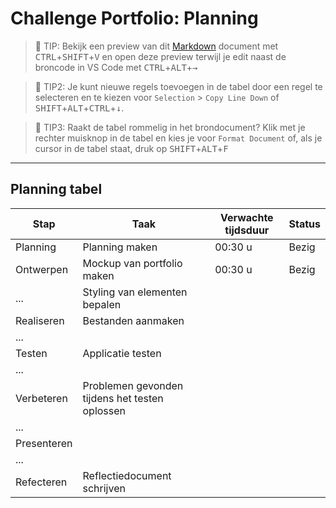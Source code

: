 # Challenge Portfolio: Planning

> :rocket: TIP: Bekijk een preview van dit [Markdown](https://guides.github.com/features/mastering-markdown/) document met <kbd>CTRL</kbd>+<kbd>SHIFT</kbd>+<kbd>V</kbd> en open deze preview terwijl je edit naast de broncode in VS Code met <kbd>CTRL</kbd>+<kbd>ALT</kbd>+<kbd>→</kbd>

> :rocket: TIP2: Je kunt nieuwe regels toevoegen in de tabel door een regel te selecteren en te kiezen voor `Selection` > `Copy Line Down` of <kbd>SHIFT</kbd>+<kbd>ALT</kbd>+<kbd>CTRL</kbd>+<kbd>↓</kbd>. 

> :rocket: TIP3: Raakt de tabel rommelig in het brondocument? Klik met je rechter muisknop in de tabel en kies je voor `Format Document` of, als je cursor in de tabel staat, druk op <kbd>SHIFT</kbd>+<kbd>ALT</kbd>+<kbd>F</kbd>

----

## Planning tabel

| Stap        | Taak                                           | Verwachte tijdsduur | Status |
| ----------- | ---------------------------------------------- | ------------------- | ------ |
| Planning    | Planning maken                                 | 00:30 u             | Bezig  |
| Ontwerpen   | Mockup van portfolio maken                     | 00:30 u             | Bezig  |
| ...         | Styling van elementen bepalen                  |                     |        |
| Realiseren  | Bestanden aanmaken                             |                     |        |
| ...         |                                                |                     |        |
| Testen      | Applicatie testen                              |                     |        |
| ...         |                                                |                     |        |
| Verbeteren  | Problemen gevonden tijdens het testen oplossen |                     |        |
| ...         |                                                |                     |        |
| Presenteren |                                                |                     |        |
| ...         |                                                |                     |        |
| Refecteren  | Reflectiedocument schrijven                    |                     |        |
